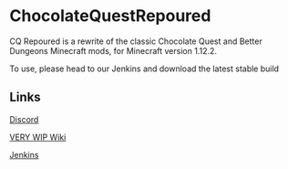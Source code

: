 # ChocolateQuestRepoured
CQ Repoured is a rewrite of the classic Chocolate Quest and Better Dungeons Minecraft mods, for Minecraft version 1.12.2.

To use, please head to our Jenkins and download the latest stable build
## Links

[Discord](https://discord.gg/StWzzFw)

[VERY WIP Wiki](https://cq-repoured.wikia.com/wiki/Chocolate_Quest_Re-poured_Wiki)

[Jenkins](http://jenkins.thechocolatequest.gq:8080/job/TheChocolateQuest)

